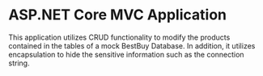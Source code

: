 # ASP.NET Core MVC Application

This application utilizes CRUD functionality to modify the products contained in the tables of a mock BestBuy Database. In addition, it utilizes encapsulation to hide the sensitive information such as the connection string.
